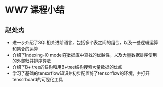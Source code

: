 # WW7 课程小结

## 赵处杰

* 进一步介绍了SQL相关进阶语言，包括多个表之间的组合，以及一些逻辑运算和集合的运算
* 介绍了Indexing-IO model在数据库中查找的优越性，以及大量数据排序使用的外部归并排序算法
* 介绍了B+ tree的结构和用B+tree结构搜索大量数据的优点
* 学习了基础的tensorflow知识并初步配置好了tensorflow的环境，并打开tensorboard的可视化工具